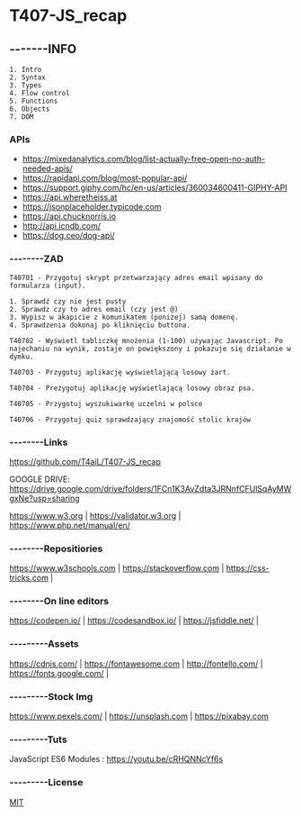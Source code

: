 # T407-JS_recap 

## -------INFO
```
1. Intro
2. Syntax
3. Types
4. Flow control
5. Functions
6. Objects
7. DOM
```
### APIs
- https://mixedanalytics.com/blog/list-actually-free-open-no-auth-needed-apis/
- https://rapidapi.com/blog/most-popular-api/
- https://support.giphy.com/hc/en-us/articles/360034600411-GIPHY-API
- https://api.wheretheiss.at
- https://jsonplaceholder.typicode.com
- https://api.chucknorris.io
- http://api.icndb.com/
- https://dog.ceo/dog-api/


### --------ZAD
```
T40701 - Przygotuj skrypt przetwarzający adres email wpisany do formularza (input).

1. Sprawdź czy nie jest pusty
2. Sprawdz czy to adres email (czy jest @)
3. Wypisz w akapicie z komunikatem (poniżej) samą domenę.
4. Sprawdzenia dokonaj po kliknięciu buttona.

T40702 - Wyświetl tabliczkę mnożenia (1-100) używając Javascript. Po najechaniu na wynik, zostaje on powiększony i pokazuje się działanie w dymku.

T40703 - Przygotuj aplikację wyświetlającą losowy żart.

T40704 - Prezygotuj aplikację wyświetlającą losowy obraz psa.

T40705 - Przygotuj wyszukiwarkę uczelni w polsce

T40706 - Przygotuj quiz sprawdzający znajomość stolic krajów

```
### --------Links
https://github.com/T4aiL/T407-JS_recap

GOOGLE DRIVE: https://drive.google.com/drive/folders/1FCn1K3AvZdta3JRNnfCFUlSqAyMWgxNe?usp=sharing

https://www.w3.org | https://validator.w3.org | https://www.php.net/manual/en/
### --------Repositiories
https://www.w3schools.com | https://stackoverflow.com | https://css-tricks.com |
### --------On line editors
https://codepen.io/ | https://codesandbox.io/ | https://jsfiddle.net/ |
### ---------Assets
https://cdnjs.com/ | https://fontawesome.com | http://fontello.com/ | https://fonts.google.com/ |
### ---------Stock Img
https://www.pexels.com/ | https://unsplash.com | https://pixabay.com
### ---------Tuts
JavaScript ES6 Modules : https://youtu.be/cRHQNNcYf6s
### ---------License
[MIT](https://choosealicense.com/licenses/mit/)
